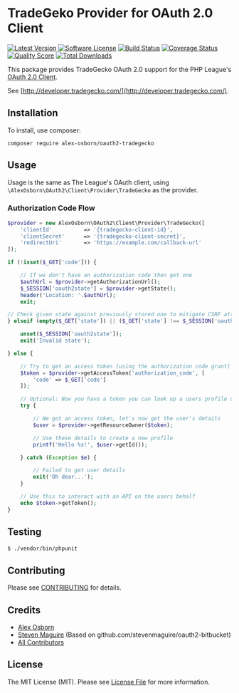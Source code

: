 # TradeGeko Provider for OAuth 2.0 Client

[![Latest Version](https://img.shields.io/github/release/alex-osborn/oauth2-tradegecko.svg?style=flat-square)](https://github.com/alex-osborn/oauth2-tradegecko/releases)
[![Software License](https://img.shields.io/badge/license-MIT-brightgreen.svg?style=flat-square)](LICENSE.md)
[![Build Status](https://img.shields.io/travis/alex-osborn/oauth2-tradegecko/master.svg?style=flat-square)](https://travis-ci.org/alex-osborn/oauth2-tradegecko)
[![Coverage Status](https://img.shields.io/scrutinizer/coverage/g/alex-osborn/oauth2-tradegecko.svg?style=flat-square)](https://scrutinizer-ci.com/g/alex-osborn/oauth2-tradegecko/code-structure)
[![Quality Score](https://img.shields.io/scrutinizer/g/alex-osborn/oauth2-tradegecko.svg?style=flat-square)](https://scrutinizer-ci.com/g/alex-osborn/oauth2-tradegecko)
[![Total Downloads](https://img.shields.io/packagist/dt/alex-osborn/oauth2-tradegecko.svg?style=flat-square)](https://packagist.org/packages/alex-osborn/oauth2-tradegecko)

This package provides TradeGecko OAuth 2.0 support for the PHP League's [OAuth 2.0 Client](https://github.com/thephpleague/oauth2-client).

See [http://developer.tradegecko.com/](http://developer.tradegecko.com/).

## Installation

To install, use composer:

```
composer require alex-osborn/oauth2-tradegecko
```

## Usage

Usage is the same as The League's OAuth client, using `\AlexOsborn\OAuth2\Client\Provider\TradeGecko` as the provider.

### Authorization Code Flow

```php
$provider = new AlexOsborn\OAuth2\Client\Provider\TradeGecko([
    'clientId'          => '{tradegecko-client-id}',
    'clientSecret'      => '{tradegecko-client-secret}',
    'redirectUri'       => 'https://example.com/callback-url'
]);

if (!isset($_GET['code'])) {

    // If we don't have an authorization code then get one
    $authUrl = $provider->getAuthorizationUrl();
    $_SESSION['oauth2state'] = $provider->getState();
    header('Location: '.$authUrl);
    exit;

// Check given state against previously stored one to mitigate CSRF attack
} elseif (empty($_GET['state']) || ($_GET['state'] !== $_SESSION['oauth2state'])) {

    unset($_SESSION['oauth2state']);
    exit('Invalid state');

} else {

    // Try to get an access token (using the authorization code grant)
    $token = $provider->getAccessToken('authorization_code', [
        'code' => $_GET['code']
    ]);

    // Optional: Now you have a token you can look up a users profile data
    try {

        // We got an access token, let's now get the user's details
        $user = $provider->getResourceOwner($token);

        // Use these details to create a new profile
        printf('Hello %s!', $user->getId());

    } catch (Exception $e) {

        // Failed to get user details
        exit('Oh dear...');
    }

    // Use this to interact with an API on the users behalf
    echo $token->getToken();
}
```

## Testing

``` bash
$ ./vendor/bin/phpunit
```

## Contributing

Please see [CONTRIBUTING](https://github.com/alex-osborn/oauth2-tradegecko/blob/master/CONTRIBUTING.md) for details.


## Credits

- [Alex Osborn](https://github.com/alex-osborn)
- [Steven Maguire](https://github.com/stevenmaguire) (Based on github.com/stevenmaguire/oauth2-bitbucket)
- [All Contributors](https://github.com/alex-osborn/oauth2-tradegecko/contributors)


## License

The MIT License (MIT). Please see [License File](https://github.com/alex-osborn/oauth2-tradegecko/blob/master/LICENSE) for more information.
